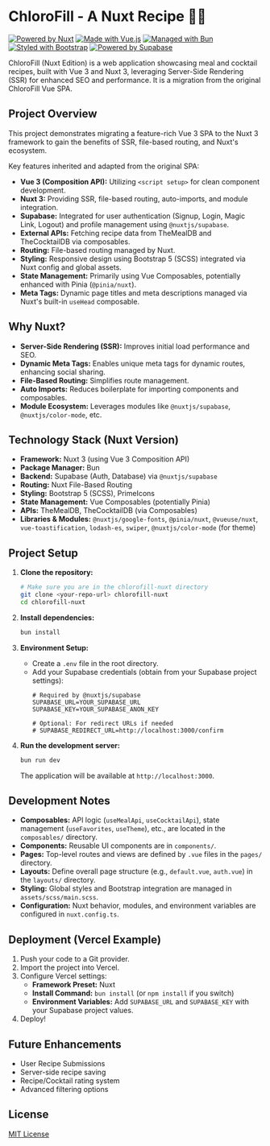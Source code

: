 # ChloroFill - A Nuxt Recipe 🍴🍹

[![Powered by Nuxt](https://img.shields.io/badge/Powered_by-Nuxt-00DC82?style=flat-square&logo=nuxt.js&logoColor=white)](https://nuxt.com/)
[![Made with Vue.js](https://img.shields.io/badge/Made_with-Vue.js-4FC08D?style=flat-square&logo=vue.js&logoColor=white)](https://vuejs.org/)
[![Managed with Bun](https://img.shields.io/badge/Managed_with-Bun-FBF0DF?style=flat-square&logo=bun&logoColor=black)](https://bun.sh/)
[![Styled with Bootstrap](https://img.shields.io/badge/Styled_with-Bootstrap-7952B3?style=flat-square&logo=bootstrap&logoColor=white)](https://getbootstrap.com/)
[![Powered by Supabase](https://img.shields.io/badge/Powered_by-Supabase-3ECF8E?style=flat-square&logo=supabase&logoColor=white)](https://supabase.com/)

ChloroFill (Nuxt Edition) is a web application showcasing meal and cocktail recipes, built with Vue 3 and Nuxt 3, leveraging Server-Side Rendering (SSR) for enhanced SEO and performance. It is a migration from the original ChloroFill Vue SPA.

## Project Overview

This project demonstrates migrating a feature-rich Vue 3 SPA to the Nuxt 3 framework to gain the benefits of SSR, file-based routing, and Nuxt's ecosystem.

Key features inherited and adapted from the original SPA:

*   **Vue 3 (Composition API):** Utilizing `<script setup>` for clean component development.
*   **Nuxt 3:** Providing SSR, file-based routing, auto-imports, and module integration.
*   **Supabase:** Integrated for user authentication (Signup, Login, Magic Link, Logout) and profile management using `@nuxtjs/supabase`.
*   **External APIs:** Fetching recipe data from TheMealDB and TheCocktailDB via composables.
*   **Routing:** File-based routing managed by Nuxt.
*   **Styling:** Responsive design using Bootstrap 5 (SCSS) integrated via Nuxt config and global assets.
*   **State Management:** Primarily using Vue Composables, potentially enhanced with Pinia (`@pinia/nuxt`).
*   **Meta Tags:** Dynamic page titles and meta descriptions managed via Nuxt's built-in `useHead` composable.

## Why Nuxt?

*   **Server-Side Rendering (SSR):** Improves initial load performance and SEO.
*   **Dynamic Meta Tags:** Enables unique meta tags for dynamic routes, enhancing social sharing.
*   **File-Based Routing:** Simplifies route management.
*   **Auto Imports:** Reduces boilerplate for importing components and composables.
*   **Module Ecosystem:** Leverages modules like `@nuxtjs/supabase`, `@nuxtjs/color-mode`, etc.

## Technology Stack (Nuxt Version)

*   **Framework:** Nuxt 3 (using Vue 3 Composition API)
*   **Package Manager:** Bun
*   **Backend:** Supabase (Auth, Database) via `@nuxtjs/supabase`
*   **Routing:** Nuxt File-Based Routing
*   **Styling:** Bootstrap 5 (SCSS), PrimeIcons
*   **State Management:** Vue Composables (potentially Pinia)
*   **APIs:** TheMealDB, TheCocktailDB (via Composables)
*   **Libraries & Modules:** `@nuxtjs/google-fonts`, `@pinia/nuxt`, `@vueuse/nuxt`, `vue-toastification`, `lodash-es`, `swiper`, `@nuxtjs/color-mode` (for theme)

## Project Setup

1.  **Clone the repository:**
    ```bash
    # Make sure you are in the chlorofill-nuxt directory
    git clone <your-repo-url> chlorofill-nuxt
    cd chlorofill-nuxt
    ```

2.  **Install dependencies:**
    ```bash
    bun install
    ```

3.  **Environment Setup:**
    *   Create a `.env` file in the root directory.
    *   Add your Supabase credentials (obtain from your Supabase project settings):
        ```dotenv
        # Required by @nuxtjs/supabase
        SUPABASE_URL=YOUR_SUPABASE_URL
        SUPABASE_KEY=YOUR_SUPABASE_ANON_KEY 
        
        # Optional: For redirect URLs if needed
        # SUPABASE_REDIRECT_URL=http://localhost:3000/confirm 
        ```

4.  **Run the development server:**
    ```bash
    bun run dev
    ```
    The application will be available at `http://localhost:3000`.

## Development Notes

*   **Composables:** API logic (`useMealApi`, `useCocktailApi`), state management (`useFavorites`, `useTheme`), etc., are located in the `composables/` directory.
*   **Components:** Reusable UI components are in `components/`.
*   **Pages:** Top-level routes and views are defined by `.vue` files in the `pages/` directory.
*   **Layouts:** Define overall page structure (e.g., `default.vue`, `auth.vue`) in the `layouts/` directory.
*   **Styling:** Global styles and Bootstrap integration are managed in `assets/scss/main.scss`.
*   **Configuration:** Nuxt behavior, modules, and environment variables are configured in `nuxt.config.ts`.

## Deployment (Vercel Example)

1.  Push your code to a Git provider.
2.  Import the project into Vercel.
3.  Configure Vercel settings:
    *   **Framework Preset:** Nuxt
    *   **Install Command:** `bun install` (or `npm install` if you switch)
    *   **Environment Variables:** Add `SUPABASE_URL` and `SUPABASE_KEY` with your Supabase project values.
4.  Deploy!


## Future Enhancements

*   User Recipe Submissions
*   Server-side recipe saving
*   Recipe/Cocktail rating system
*   Advanced filtering options

## License

[MIT License](LICENSE) <!-- Ensure a LICENSE file exists -->

